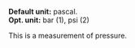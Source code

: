 **Default unit:** pascal.  
**Opt. unit:** bar (1), psi (2)

This is a measurement of pressure. 

  
